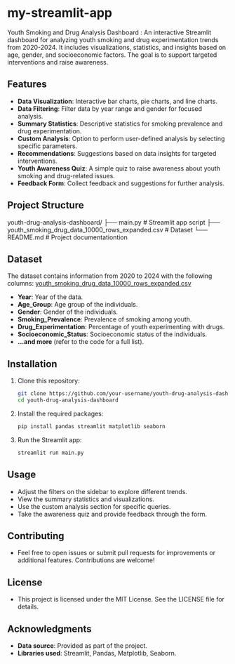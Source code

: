 # my-streamlit-app
Youth Smoking and Drug Analysis Dashboard : An interactive Streamlit dashboard for analyzing youth smoking and drug experimentation trends from 2020-2024. It includes visualizations, statistics, and insights based on age, gender, and socioeconomic factors. The goal is to support targeted interventions and raise awareness.


## Features

- **Data Visualization**: Interactive bar charts, pie charts, and line charts.
- **Data Filtering**: Filter data by year range and gender for focused analysis.
- **Summary Statistics**: Descriptive statistics for smoking prevalence and drug experimentation.
- **Custom Analysis**: Option to perform user-defined analysis by selecting specific parameters.
- **Recommendations**: Suggestions based on data insights for targeted interventions.
- **Youth Awareness Quiz**: A simple quiz to raise awareness about youth smoking and drug-related issues.
- **Feedback Form**: Collect feedback and suggestions for further analysis.

## Project Structure


youth-drug-analysis-dashboard/ ├── main.py # Streamlit app script 
                               ├── youth_smoking_drug_data_10000_rows_expanded.csv # Dataset 
                               └── README.md # Project documentationtion



## Dataset

The dataset contains information from 2020 to 2024 with the following columns:
[youth_smoking_drug_data_10000_rows_expanded.csv](https://github.com/user-attachments/files/17351586/youth_smoking_drug_data_10000_rows_expanded.csv)


- **Year**: Year of the data.
- **Age_Group**: Age group of the individuals.
- **Gender**: Gender of the individuals.
- **Smoking_Prevalence**: Prevalence of smoking among youth.
- **Drug_Experimentation**: Percentage of youth experimenting with drugs.
- **Socioeconomic_Status**: Socioeconomic status of the individuals.
- **...and more** (refer to the code for a full list).

## Installation

1. Clone this repository:
   ```bash
   git clone https://github.com/your-username/youth-drug-analysis-dashboard.git
   cd youth-drug-analysis-dashboard

2. Install the required packages:
   ```bash
   pip install pandas streamlit matplotlib seaborn

3. Run the Streamlit app:
   ```bash
   streamlit run main.py

## Usage

- Adjust the filters on the sidebar to explore different trends.
- View the summary statistics and visualizations.
- Use the custom analysis section for specific queries.
- Take the awareness quiz and provide feedback through the form.

## Contributing

- Feel free to open issues or submit pull requests for improvements or additional features. Contributions are welcome!

## License

- This project is licensed under the MIT License. See the LICENSE file for details.

## Acknowledgments

- **Data source**: Provided as part of the project.
- **Libraries used**: Streamlit, Pandas, Matplotlib, Seaborn.


